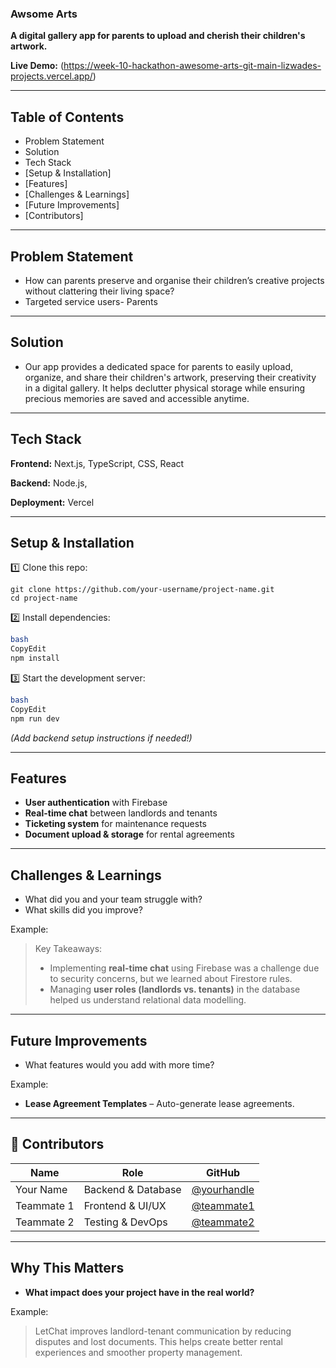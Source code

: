 ### **Awsome Arts**

**A digital gallery app for parents to upload and cherish their children's artwork.**

**Live Demo:** (https://week-10-hackathon-awesome-arts-git-main-lizwades-projects.vercel.app/)

---

## Table of Contents

- Problem Statement
- Solution
- Tech Stack
- [Setup & Installation]
- [Features]
- [Challenges & Learnings]
- [Future Improvements]
- [Contributors]

---

## Problem Statement

- How can parents preserve and organise their children’s creative projects without clattering their living space?
- Targeted service users- Parents

---

## Solution

- Our app provides a dedicated space for parents to easily upload, organize, and share their children's artwork, preserving their creativity in a digital gallery. It helps declutter physical storage while ensuring precious memories are saved and accessible anytime.

---

## Tech Stack

**Frontend:** Next.js, TypeScript, CSS, React

**Backend:** Node.js,

**Deployment:** Vercel

---

## Setup & Installation

1️⃣ Clone this repo:

```
git clone https://github.com/your-username/project-name.git
cd project-name

```

2️⃣ Install dependencies:

```bash
bash
CopyEdit
npm install

```

3️⃣ Start the development server:

```bash
bash
CopyEdit
npm run dev

```

*(Add backend setup instructions if needed!)*

---

## Features

- **User authentication** with Firebase
- **Real-time chat** between landlords and tenants
- **Ticketing system** for maintenance requests
- **Document upload & storage** for rental agreements

---

## Challenges & Learnings

- What did you and your team struggle with?
- What skills did you improve?

Example:

> Key Takeaways:
> 
> - Implementing **real-time chat** using Firebase was a challenge due to security concerns, but we learned about Firestore rules.
> - Managing **user roles (landlords vs. tenants)** in the database helped us understand relational data modelling.

---

## Future Improvements

- What features would you add with more time?

Example:

- **Lease Agreement Templates** – Auto-generate lease agreements.

---

## 👥 Contributors

| Name | Role | GitHub |
| --- | --- | --- |
| Your Name | Backend & Database | [@yourhandle](https://github.com/yourhandle) |
| Teammate 1 | Frontend & UI/UX | [@teammate1](https://github.com/teammate1) |
| Teammate 2 | Testing & DevOps | [@teammate2](https://github.com/teammate2) |

---

## Why This Matters

- **What impact does your project have in the real world?**

Example:

> LetChat improves landlord-tenant communication by reducing disputes and lost documents. This helps create better rental experiences and smoother property management.
>
